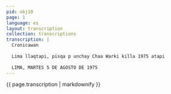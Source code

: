 ```yaml
---
pid: obj10
page: 1
language: es
layout: transcription
collection: transcriptions
transcription: |
  Cronicawan
  
  Lima llaqtapi, pisqa p unchay Chaa Warki killa 1975 atapi
  
  LIMA, MARTES 5 DE AGOSTO DE 1975
---
```


{{ page.transcription | markdownify }}
